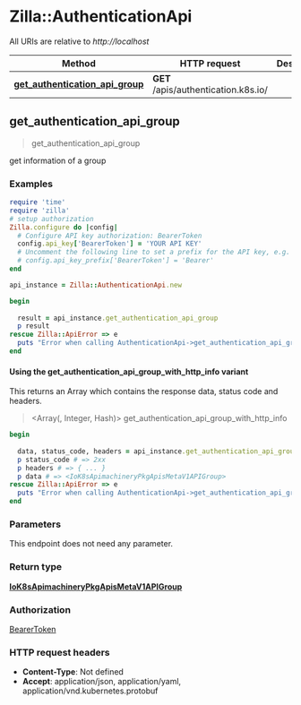 # Zilla::AuthenticationApi

All URIs are relative to *http://localhost*

| Method | HTTP request | Description |
| ------ | ------------ | ----------- |
| [**get_authentication_api_group**](AuthenticationApi.md#get_authentication_api_group) | **GET** /apis/authentication.k8s.io/ |  |


## get_authentication_api_group

> <IoK8sApimachineryPkgApisMetaV1APIGroup> get_authentication_api_group



get information of a group

### Examples

```ruby
require 'time'
require 'zilla'
# setup authorization
Zilla.configure do |config|
  # Configure API key authorization: BearerToken
  config.api_key['BearerToken'] = 'YOUR API KEY'
  # Uncomment the following line to set a prefix for the API key, e.g. 'Bearer' (defaults to nil)
  # config.api_key_prefix['BearerToken'] = 'Bearer'
end

api_instance = Zilla::AuthenticationApi.new

begin
  
  result = api_instance.get_authentication_api_group
  p result
rescue Zilla::ApiError => e
  puts "Error when calling AuthenticationApi->get_authentication_api_group: #{e}"
end
```

#### Using the get_authentication_api_group_with_http_info variant

This returns an Array which contains the response data, status code and headers.

> <Array(<IoK8sApimachineryPkgApisMetaV1APIGroup>, Integer, Hash)> get_authentication_api_group_with_http_info

```ruby
begin
  
  data, status_code, headers = api_instance.get_authentication_api_group_with_http_info
  p status_code # => 2xx
  p headers # => { ... }
  p data # => <IoK8sApimachineryPkgApisMetaV1APIGroup>
rescue Zilla::ApiError => e
  puts "Error when calling AuthenticationApi->get_authentication_api_group_with_http_info: #{e}"
end
```

### Parameters

This endpoint does not need any parameter.

### Return type

[**IoK8sApimachineryPkgApisMetaV1APIGroup**](IoK8sApimachineryPkgApisMetaV1APIGroup.md)

### Authorization

[BearerToken](../README.md#BearerToken)

### HTTP request headers

- **Content-Type**: Not defined
- **Accept**: application/json, application/yaml, application/vnd.kubernetes.protobuf

